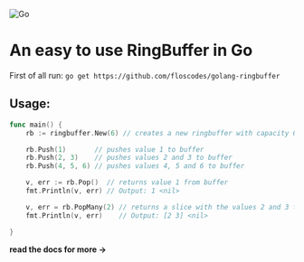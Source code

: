 ![Go](https://img.shields.io/badge/go-%2300ADD8.svg?style=for-the-badge&logo=go&logoColor=white)

# An easy to use RingBuffer in Go

First of all run:
`go get https://github.com/floscodes/golang-ringbuffer`

## Usage:

```go
func main() {
	rb := ringbuffer.New(6) // creates a new ringbuffer with capacity 6

	rb.Push(1)       // pushes value 1 to buffer
	rb.Push(2, 3)    // pushes values 2 and 3 to buffer
	rb.Push(4, 5, 6) // pushes values 4, 5 and 6 to buffer

	v, err := rb.Pop()  // returns value 1 from buffer
	fmt.Println(v, err) // Output: 1 <nil>

	v, err = rb.PopMany(2) // returns a slice with the values 2 and 3 from the buffer
	fmt.Println(v, err)    // Output: [2 3] <nil>

}
```
**read the docs for more ->** 